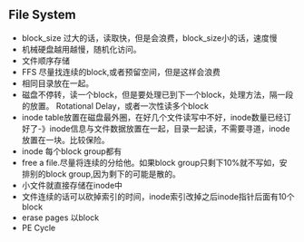 ## File System
- block_size 过大的话，读取快，但是会浪费，block_size小的话，速度慢
- 机械硬盘越用越慢，随机化访问。
- 文件顺序存储
- FFS 尽量找连续的block,或者预留空间，但是这样会浪费
- 相同目录放在一起。
- 磁盘不停转，读一个block，但是要处理已到下一个block，处理方法，隔一段的放置。 Rotational Delay，或者一次性读多个block
- inode table放置在磁盘最外圈，在好几个文件读写中不好，inode数量已经订好了-》inode信息与文件数据放置在一起，目录一起读，不需要寻道，inode放置在一块。比较保险。
- inode 每个block group都有
- free a file.尽量将连续的分给他。如果block group只剩下10%就不写如，安排别的block group,因为剩下的可能是散的。
- 小文件就直接存储在inode中
- 文件连续的话可以砍掉索引的时间，inode索引改掉之后inode指针后面有10个block
- erase pages 以block
- PE Cycle